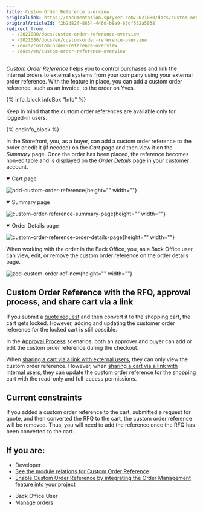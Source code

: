 ```yaml
---
title: Custom Order Reference overview
originalLink: https://documentation.spryker.com/2021080/docs/custom-order-reference-overview
originalArticleId: f2b2d82f-8854-446d-b8e9-63df552a5038
redirect_from:
  - /2021080/docs/custom-order-reference-overview
  - /2021080/docs/en/custom-order-reference-overview
  - /docs/custom-order-reference-overview
  - /docs/en/custom-order-reference-overview
---
```


*Custom Order Reference* helps you to control purchases and link the internal orders to external systems from your company using your external order reference. With the feature in place, you can add a custom order reference, such as an invoice, to the order on Yves. 

{% info_block infoBox "Info" %}

Keep in mind that the custom order references are available only for logged-in users.

{% endinfo_block %}


In the Storefront, you, as a buyer, can add a custom order reference to the order or edit it (if needed) on the *Cart* page and then view it on the *Summary* page. Once the order has been placed, the reference becomes non-editable and is displayed on the *Order Details* page in your customer account. 

<details open>
<summary>Cart page</summary>

![add-custom-order-reference](https://spryker.s3.eu-central-1.amazonaws.com/docs/Features/Order+Management/Custom+Order+Reference/add-custom-order-reference.gif){height="" width=""}

</details>

<details open>
<summary>Summary page</summary>

![custom-order-reference-summary-page](https://spryker.s3.eu-central-1.amazonaws.com/docs/Features/Order+Management/Custom+Order+Reference/custom-order-reference-summary-page.png){height="" width=""}

</details>

<details open>

<summary>Order Details page </summary>

![custom-order-reference-order-details-page](https://spryker.s3.eu-central-1.amazonaws.com/docs/Features/Order+Management/Custom+Order+Reference/custom-order-reference-order-details-page.gif){height="" width=""}

</details>

When working with the order in the Back Office, you, as a Back Office user, can view, edit, or remove the custom order reference on the order details page.

![zed-custom-order-ref-new](https://spryker.s3.eu-central-1.amazonaws.com/docs/Features/Order+Management/Custom+Order+Reference/zed-change-custom-order-reference.gif){height="" width=""}

## Custom Order Reference with the RFQ, approval process, and share cart via a link
If you submit a [quote request](/docs/scos/dev/features/{{page.version}}/quotation-process/quotation-process-feature-overview.html) and then convert it to the shopping cart, the cart gets locked. However, adding and updating the customer order reference for the locked cart is still possible. 

In the [Approval Process](https://documentation.spryker.com/2021080/docs/approval-process) scenarios, both an approver and buyer can add or edit the custom order reference during the checkout.

When [sharing a cart via a link with external users](/docs/scos/dev/features/{{page.version}}/persistent-cart-sharing/persistent-cart-sharing-feature-overview.html), they can only view the custom order reference. However, when [sharing a cart via a link with internal users](/docs/scos/dev/features/{{page.version}}/persistent-cart-sharing/persistent-cart-sharing-feature-overview.html), they can update the custom order reference for the shopping cart with the read-only and full-access permissions. 


## Current constraints
If you added a custom order reference to the cart, submitted a request for quote, and then converted the RFQ to the cart, the custom order reference will be removed. Thus, you will need to add the reference once the RFQ has been converted to the cart.


## If you are:

<div class="mr-container">
    <div class="mr-list-container">
        <!-- col1 -->
        <div class="mr-col">
            <ul class="mr-list mr-list-green">
                <li class="mr-title">Developer</li>
                <li><a href="https://documentation.spryker.com/docs/custom-order-reference-module-relations" class="mr-link">See the module relations for Custom Order Reference</a></li>
              <li><a href="https://documentation.spryker.com/docs/custom-order-reference-feature-integration" class="mr-link">Enable Custom Order Reference by integrating the Order Management feature into your project</a></li>
            </ul>
        </div>
      <!-- col2 -->
        <div class="mr-col">
            <ul class="mr-list mr-list-blue">
                <li class="mr-title">Back Office User</li>
                 <li><a href="https://documentation.spryker.com/docs/managing-orders">Manage orders</a></li>
            </ul>
        </div>  
</div>
</div>
